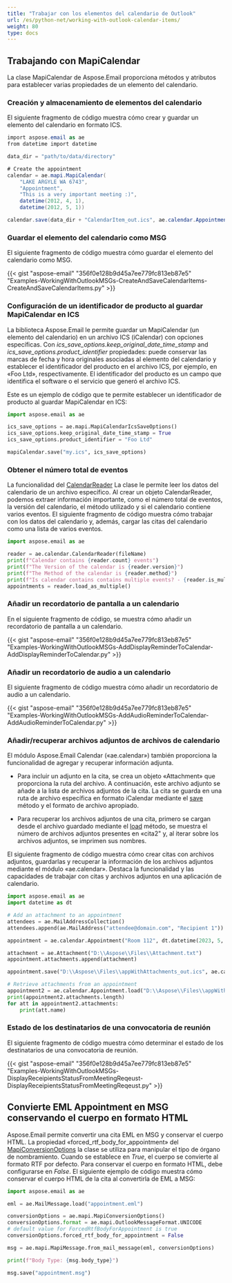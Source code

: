 ```yaml
---
title: "Trabajar con los elementos del calendario de Outlook"
url: /es/python-net/working-with-outlook-calendar-items/
weight: 80
type: docs
---
```



## **Trabajando con MapiCalendar**
La clase MapiCalendar de Aspose.Email proporciona métodos y atributos para establecer varias propiedades de un elemento del calendario.

### **Creación y almacenamiento de elementos del calendario**
El siguiente fragmento de código muestra cómo crear y guardar un elemento del calendario en formato ICS.

```cs
import aspose.email as ae
from datetime import datetime

data_dir = "path/to/data/directory"

# Create the appointment
calendar = ae.mapi.MapiCalendar(
    "LAKE ARGYLE WA 6743",
    "Appointment",
    "This is a very important meeting :)",
    datetime(2012, 4, 1),
    datetime(2012, 5, 1))

calendar.save(data_dir + "CalendarItem_out.ics", ae.calendar.AppointmentSaveFormat.ICS)
```
### **Guardar el elemento del calendario como MSG**
El siguiente fragmento de código muestra cómo guardar el elemento del calendario como MSG.



{{< gist "aspose-email" "356f0e128b9d45a7ee779fc813eb87e5" "Examples-WorkingWithOutlookMSGs-CreateAndSaveCalendarItems-CreateAndSaveCalendarItems.py" >}}

### **Configuración de un identificador de producto al guardar MapiCalendar en ICS**

La biblioteca Aspose.Email le permite guardar un MapiCalendar (un elemento del calendario) en un archivo ICS (iCalendar) con opciones específicas. Con *ics_save_options.keep_original_date_time_stamp* and *ics_save_options.product_identifier* propiedades: puede conservar las marcas de fecha y hora originales asociadas al elemento del calendario y establecer el identificador del producto en el archivo ICS, por ejemplo, en «Foo Ltd», respectivamente. El identificador del producto es un campo que identifica el software o el servicio que generó el archivo ICS.

Este es un ejemplo de código que te permite establecer un identificador de producto al guardar MapiCalendar en ICS:

```python
import aspose.email as ae

ics_save_options = ae.mapi.MapiCalendarIcsSaveOptions()
ics_save_options.keep_original_date_time_stamp = True
ics_save_options.product_identifier = "Foo Ltd"

mapiCalendar.save("my.ics", ics_save_options)
```
### **Obtener el número total de eventos**

La funcionalidad del [CalendarReader](https://reference.aspose.com/email/python-net/aspose.email.calendar/calendarreader/) La clase le permite leer los datos del calendario de un archivo específico. Al crear un objeto CalendarReader, podemos extraer información importante, como el número total de eventos, la versión del calendario, el método utilizado y si el calendario contiene varios eventos. El siguiente fragmento de código muestra cómo trabajar con los datos del calendario y, además, cargar las citas del calendario como una lista de varios eventos.

```python
import aspose.email as ae

reader = ae.calendar.CalendarReader(fileName)
print(f"Calendar contains {reader.count} events")
print(f"The Version of the calendar is {reader.version}")
print(f"The Method of the calendar is {reader.method}")
print(f"Is calendar contains contains multiple events? - {reader.is_multi_events}")
appointments = reader.load_as_multiple()
```

### **Añadir un recordatorio de pantalla a un calendario**
En el siguiente fragmento de código, se muestra cómo añadir un recordatorio de pantalla a un calendario.



{{< gist "aspose-email" "356f0e128b9d45a7ee779fc813eb87e5" "Examples-WorkingWithOutlookMSGs-AddDisplayReminderToCalendar-AddDisplayReminderToCalendar.py" >}}
### **Añadir un recordatorio de audio a un calendario**
El siguiente fragmento de código muestra cómo añadir un recordatorio de audio a un calendario.



{{< gist "aspose-email" "356f0e128b9d45a7ee779fc813eb87e5" "Examples-WorkingWithOutlookMSGs-AddAudioReminderToCalendar-AddAudioReminderToCalendar.py" >}}

### **Añadir/recuperar archivos adjuntos de archivos de calendario**

El módulo Aspose.Email Calendar («ae.calendar») también proporciona la funcionalidad de agregar y recuperar información adjunta.

- Para incluir un adjunto en la cita, se crea un objeto «Attachment» que proporciona la ruta del archivo. A continuación, este archivo adjunto se añade a la lista de archivos adjuntos de la cita. La cita se guarda en una ruta de archivo específica en formato iCalendar mediante el [save](https://reference.aspose.com/email/python-net/aspose.email.calendar/appointment/#methods) método y el formato de archivo apropiado.

- Para recuperar los archivos adjuntos de una cita, primero se cargan desde el archivo guardado mediante el [load](https://reference.aspose.com/email/python-net/aspose.email.calendar/appointment/#methods) método, se muestra el número de archivos adjuntos presentes en «cita2\" y, al iterar sobre los archivos adjuntos, se imprimen sus nombres.

El siguiente fragmento de código muestra cómo crear citas con archivos adjuntos, guardarlas y recuperar la información de los archivos adjuntos mediante el módulo «ae.calendar». Destaca la funcionalidad y las capacidades de trabajar con citas y archivos adjuntos en una aplicación de calendario.

```python
import aspose.email as ae
import datetime as dt

# Add an attachment to an appointment
attendees = ae.MailAddressCollection()
attendees.append(ae.MailAddress("attendee@domain.com", "Recipient 1"))

appointment = ae.calendar.Appointment("Room 112", dt.datetime(2023, 5, 27), dt.date(2023, 5, 28),  ae.MailAddress("organizer@domain.com"), attendees)

attachment = ae.Attachment("D:\\Aspose\\Files\\Attachment.txt")
appointment.attachments.append(attachment)

appointment.save("D:\\Aspose\\Files\\appWithAttachments_out.ics", ae.calendar.AppointmentSaveFormat.ICS)

# Retrieve attachments from an appointment
appointment2 = ae.calendar.Appointment.load("D:\\Aspose\\Files\\appWithAttachments_out.ics")
print(appointment2.attachments.length)
for att in appointment2.attachments:
    print(att.name)
```
### **Estado de los destinatarios de una convocatoria de reunión**
El siguiente fragmento de código muestra cómo determinar el estado de los destinatarios de una convocatoria de reunión.



{{< gist "aspose-email" "356f0e128b9d45a7ee779fc813eb87e5" "Examples-WorkingWithOutlookMSGs-DisplayReceipientsStatusFromMeetingReqeust-DisplayReceipientsStatusFromMeetingReqeust.py" >}}

## **Convierte EML Appointment en MSG conservando el cuerpo en formato HTML**

Aspose.Email permite convertir una cita EML en MSG y conservar el cuerpo HTML. La propiedad «forced_rtf_body_for_appointment» del [MapiConversionOptions](https://reference.aspose.com/email/python-net/aspose.email.mapi/mapiconversionoptions/#mapiconversionoptions-class) la clase se utiliza para manipular el tipo de órgano de nombramiento. Cuando se establece en *True*, el cuerpo se convierte al formato RTF por defecto. Para conservar el cuerpo en formato HTML, debe configurarse en *False*. El siguiente ejemplo de código muestra cómo conservar el cuerpo HTML de la cita al convertirla de EML a MSG:

```python
import aspose.email as ae

eml = ae.MailMessage.load("appointment.eml")

conversionOptions = ae.mapi.MapiConversionOptions()
conversionOptions.format = ae.mapi.OutlookMessageFormat.UNICODE
# default value for ForcedRtfBodyForAppointment is true
conversionOptions.forced_rtf_body_for_appointment = False

msg = ae.mapi.MapiMessage.from_mail_message(eml, conversionOptions)

print(f"Body Type: {msg.body_type}")

msg.save("appointment.msg")
```